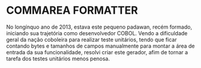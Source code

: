# COMMAREA FORMATTER
No longínquo ano de 2013, estava este pequeno padawan, recém formado, iniciando sua trajetória como desenvolvedor COBOL.
Vendo a dificuldade geral da nação coboleira para realizar teste unitários, tendo que ficar contando bytes e tamanhos de campos manualmente para montar a área de entrada da sua funcionalidade, resolvi criar este gerador, afim de tornar a tarefa dos testes unitários menos penosa.
